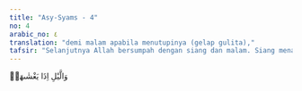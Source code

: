 ```yaml
---
title: "Asy-Syams - 4"
no: 4
arabic_no: ٤
translation: "demi malam apabila menutupinya (gelap gulita),"
tafsir: "Selanjutnya Allah bersumpah dengan siang dan malam. Siang menampakkan matahari, sedangkan malam menyembunyikan matahari. Dengan ini, Allah memberikan isyarat tentang sistem perputaran bulan dan bumi terhadap matahari sebagai penanda waktu bagi manusia. Perputaran bumi terhadap matahari menimbulkan sistem penanda waktu syamsiah sedang perputaran bulan terhadap bumi menimbulkan penanda waktu qomariyah. Pergerakan ketiga benda langit ini yang begitu terstruktur tersebut menunjukkan betapa kuasa Allah."
---
```


وَالَّيْلِ اِذَا يَغْشٰىهَاۖ

